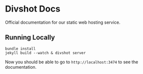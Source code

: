 # Divshot Docs

Official documentation for our static web hosting service.

## Running Locally

    bundle install
    jekyll build --watch & divshot server

Now you should be able to go to `http://localhost:3474` to see the documentation.